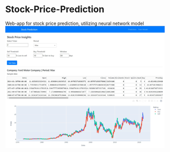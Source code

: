 # Stock-Price-Prediction
Web-app for stock price prediction, utilizing neural network model
![Homepage](docs/StockPriceInsights.jpg)
